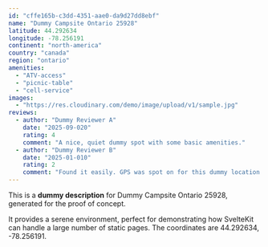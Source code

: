 ```yaml
---
id: "cffe165b-c3dd-4351-aae0-da9d27dd8ebf"
name: "Dummy Campsite Ontario 25928"
latitude: 44.292634
longitude: -78.256191
continent: "north-america"
country: "canada"
region: "ontario"
amenities:
  - "ATV-access"
  - "picnic-table"
  - "cell-service"
images:
  - "https://res.cloudinary.com/demo/image/upload/v1/sample.jpg"
reviews:
  - author: "Dummy Reviewer A"
    date: "2025-09-020"
    rating: 4
    comment: "A nice, quiet dummy spot with some basic amenities."
  - author: "Dummy Reviewer B"
    date: "2025-01-010"
    rating: 2
    comment: "Found it easily. GPS was spot on for this dummy location."
---
```


This is a **dummy description** for Dummy Campsite Ontario 25928, generated for the proof of concept.

It provides a serene environment, perfect for demonstrating how SvelteKit can handle a large number of static pages. The coordinates are 44.292634, -78.256191.
